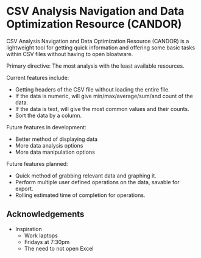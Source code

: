 # CSV Analysis Navigation and Data Optimization Resource (CANDOR)

CSV Analysis Navigation and Data Optimization Resource (CANDOR) is a lightweight tool for getting quick information and offering some basic tasks within CSV files without having to open bloatware.

Primary directive: The most analysis with the least available resources.

Current features include:
- Getting headers of the CSV file without loading the entire file.
- If the data is numeric, will give min/max/average/sum/and count of the data.
- If the data is text, will give the most common values and their counts.
- Sort the data by a column.

Future features in development:
- Better method of displaying data
- More data analysis options
- More data manipulation options

Future features planned:
- Quick method of grabbing relevant data and graphing it. 
- Perform multiple user defined operations on the data, savable for export.
- Rolling estimated time of completion for operations.

    
## Acknowledgements

- Inspiration
    - Work laptops
    - Fridays at 7:30pm
    - The need to not open Excel


